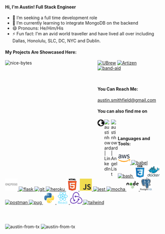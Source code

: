 #### Hi, I'm Austin!  Full Stack Engineer 

- 🔭 I’m seeking a full time development role
- 🌱 I’m currently learning to integrate MongoDB on the backend
- 😄 Pronouns: He/Him/His
-  ⚡ Fun fact: I'm an avid world traveller and have lived all over including Dallas, Honolulu, SLC, DC, NYC and Dublin.  


#### My Projects Are Showcased Here:

[<img alt='UBrew' width='300px' height='200px' src='https://u-brew-flask.s3-eu-west-1.amazonaws.com/splash.png' />][ubrew]
[<img alt='Artizen' width='300px' height='200px' src='https://artizen-flask-app.s3.amazonaws.com/artizen_meta2.png' />][artizen]
[<img align='left' alt='nice-bytes' width='300px' height='200px' src='https://u-brew-flask.s3-eu-west-1.amazonaws.com/nice-bytes-thumbnail.png' />][nice-bytes]
[<img alt='band-aid' width='300px' height='200px' src='' />][band-aid]

<br>

#### You Can Reach Me:

austin.smithfield@gmail.com


#### You can also find me on
 
  [<img align="left" alt="austinhoward | Website" width="22px" src="https://raw.githubusercontent.com/iconic/open-iconic/master/svg/globe.svg" />][website]
  [<img align="left" alt="austinhoward | LinkedIn" width="22px" src="https://cdn.jsdelivr.net/npm/simple-icons@v3/icons/linkedin.svg" />][linkedin]
  [<img align="left" alt="austinhoward | AngelList" width="22px" src="https://cdn.jsdelivr.net/npm/simple-icons@v3/icons/angellist.svg" />][angellist]

<br>
<br>



#### Languages and Tools: 

<p align="left"> <a href="https://aws.amazon.com" target="_blank"> <img src="https://raw.githubusercontent.com/devicons/devicon/master/icons/amazonwebservices/amazonwebservices-original-wordmark.svg" alt="aws" width="40" height="40"/> </a> <a href="https://babeljs.io/" target="_blank"> <img src="https://www.vectorlogo.zone/logos/babeljs/babeljs-icon.svg" alt="babel" width="40" height="40"/> </a> <a href="https://www.gnu.org/software/bash/" target="_blank"> <img src="https://www.vectorlogo.zone/logos/gnu_bash/gnu_bash-icon.svg" alt="bash" width="40" height="40"/> </a> <a href="https://www.w3schools.com/css/" target="_blank"> <img src="https://raw.githubusercontent.com/devicons/devicon/master/icons/css3/css3-original-wordmark.svg" alt="css3" width="40" height="40"/> </a> <a href="https://www.docker.com/" target="_blank"> <img src="https://raw.githubusercontent.com/devicons/devicon/master/icons/docker/docker-original-wordmark.svg" alt="docker" width="40" height="40"/> </a> <a href="https://expressjs.com" target="_blank"> <img src="https://raw.githubusercontent.com/devicons/devicon/master/icons/express/express-original-wordmark.svg" alt="express" width="40" height="40"/> </a> <a href="https://flask.palletsprojects.com/" target="_blank"> <img src="https://www.vectorlogo.zone/logos/pocoo_flask/pocoo_flask-icon.svg" alt="flask" width="40" height="40"/> </a> <a href="https://git-scm.com/" target="_blank"> <img src="https://www.vectorlogo.zone/logos/git-scm/git-scm-icon.svg" alt="git" width="40" height="40"/> </a> <a href="https://heroku.com" target="_blank"> <img src="https://www.vectorlogo.zone/logos/heroku/heroku-icon.svg" alt="heroku" width="40" height="40"/> </a> <a href="https://www.w3.org/html/" target="_blank"> <img src="https://raw.githubusercontent.com/devicons/devicon/master/icons/html5/html5-original-wordmark.svg" alt="html5" width="40" height="40"/> </a> <a href="https://developer.mozilla.org/en-US/docs/Web/JavaScript" target="_blank"> <img src="https://raw.githubusercontent.com/devicons/devicon/master/icons/javascript/javascript-original.svg" alt="javascript" width="40" height="40"/> </a> <a href="https://jestjs.io" target="_blank"> <img src="https://www.vectorlogo.zone/logos/jestjsio/jestjsio-icon.svg" alt="jest" width="40" height="40"/> </a> <a href="https://mochajs.org" target="_blank"> <img src="https://www.vectorlogo.zone/logos/mochajs/mochajs-icon.svg" alt="mocha" width="40" height="40"/> </a> <a href="https://nodejs.org" target="_blank"> <img src="https://raw.githubusercontent.com/devicons/devicon/master/icons/nodejs/nodejs-original-wordmark.svg" alt="nodejs" width="40" height="40"/> </a> <a href="https://www.postgresql.org" target="_blank"> <img src="https://raw.githubusercontent.com/devicons/devicon/master/icons/postgresql/postgresql-original-wordmark.svg" alt="postgresql" width="40" height="40"/> </a> <a href="https://postman.com" target="_blank"> <img src="https://www.vectorlogo.zone/logos/getpostman/getpostman-icon.svg" alt="postman" width="40" height="40"/> </a> <a href="https://pugjs.org" target="_blank"> <img src="https://cdn.worldvectorlogo.com/logos/pug.svg" alt="pug" width="40" height="40"/> </a> <a href="https://www.python.org" target="_blank"> <img src="https://raw.githubusercontent.com/devicons/devicon/master/icons/python/python-original.svg" alt="python" width="40" height="40"/> </a> <a href="https://reactjs.org/" target="_blank"> <img src="https://raw.githubusercontent.com/devicons/devicon/master/icons/react/react-original-wordmark.svg" alt="react" width="40" height="40"/> </a> <a href="https://redux.js.org" target="_blank"> <img src="https://raw.githubusercontent.com/devicons/devicon/master/icons/redux/redux-original.svg" alt="redux" width="40" height="40"/> </a> <a href="https://tailwindcss.com/" target="_blank"> <img src="https://www.vectorlogo.zone/logos/tailwindcss/tailwindcss-icon.svg" alt="tailwind" width="40" height="40"/> </a> </p>

<br>
<br>

<p>
  <img src="https://github-readme-stats.vercel.app/api?username=austin-from-tx&show_icons=true&locale=en" alt="austin-from-tx" />
  <img src="https://github-readme-stats.vercel.app/api/top-langs?username=austin-from-tx&show_icons=true&locale=en&layout=compact" alt="austin-from-tx" />
</p>
  

<!--
**suasllc/suasllc** is a ✨ _special_ ✨ repository because its `README.md` (this file) appears on your GitHub profile.

Here are some ideas to get you started:

- 🔭 I’m currently working on ...
- 🌱 I’m currently learning ...
- 👯 I’m looking to collaborate on ...
- 🤔 I’m looking for help with ...
- 💬 Ask me about ...
- 📫 How to reach me: ...
- 😄 Pronouns: ...
- ⚡ Fun fact: ...
-->

[website]: https://austin-from-tx.github.io/
[linkedin]: https://www.linkedin.com/in/stevenaustinhoward/
[angellist]: https://angel.co/u/steven-howard-11
[ubrew]: https://ubrew.herokuapp.com
[artizen]: https://artizen.herokuapp.com
[nice-bytes]: https://nice-bytes.herokuapp.com
[band-aid]: https://band-aid-react-redux.herokuapp.com/


